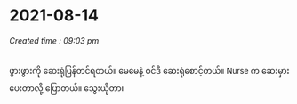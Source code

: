 # 2021-08-14
###### *Created time : 09:03 pm*

ဖွားဖွားကို ဆေးရုံပြန်တင်ရတယ်။ မေမေနဲ့ ဝင်ဒီ ဆေးရုံစောင့်တယ်။ Nurse က ဆေးမှား ပေးတာလို့ ပြောတယ်။ သွေးယိုတာ။